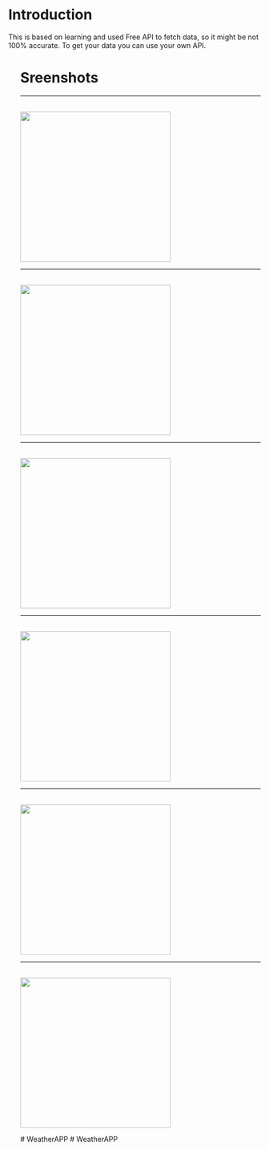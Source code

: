<h1>Introduction</h1>
<p>This is based on learning and used Free API to fetch data, so it might be not 100% accurate. To get your data you can use your own API.</p>
<ul>


<h1>Sreenshots</h1>
<hr>
<br>




<img src= "https://github.com/dev-app-ali/WeatherApp1-Android/assets/121374194/d002f004-02f0-4a02-a6af-9b7be953e652" width= "300">


<hr>
<br>


<img src= "https://github.com/dev-app-ali/WeatherApp1-Android/assets/121374194/0e808398-f68c-4949-92ae-b1844637f1b3" width= "300">

<hr>
<br>


<img src= "https://github.com/dev-app-ali/WeatherApp1-Android/assets/121374194/da242d10-01b9-4375-b792-187ef85c0272" width= "300">
<hr>
<br>
<img src= "https://github.com/dev-app-ali/WeatherApp1-Android/assets/121374194/2154faef-39f2-4c2c-8da0-ab5ce55acbf0" width= "300">


<hr>
<br>

<img src= "https://github.com/dev-app-ali/WeatherApp1-Android/assets/121374194/34f6aae6-0cfb-48b8-b987-78838256a913" width= "300">
<hr>
<br>

<img src= "https://github.com/dev-app-ali/WeatherApp1-Android/assets/121374194/ebe860f7-c33d-48b7-8f35-a0186f0c7c33" width= "300">

#   W e a t h e r A P P  
 #   W e a t h e r A P P  
 